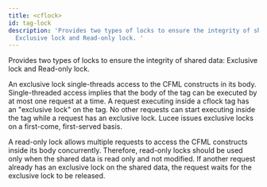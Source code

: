 ```yaml
---
title: <cflock>
id: tag-lock
description: 'Provides two types of locks to ensure the integrity of shared data:
  Exclusive lock and Read-only lock. '
---
```


Provides two types of locks to ensure the integrity of shared data: Exclusive lock and Read-only lock. 

An exclusive lock single-threads access to the CFML constructs in its body. Single-threaded access
  implies that the body of the tag can be executed by at most one request at a time. A request executing
  inside a cflock tag has an "exclusive lock" on the tag. No other requests can start executing inside the
  tag while a request has an exclusive lock. Lucee issues exclusive locks on a first-come, first-served
  basis. 

A read-only lock allows multiple requests to access the CFML constructs inside its body concurrently.
  Therefore, read-only locks should be used only when the shared data is read only and not modified. If another
  request already has an exclusive lock on the shared data, the request waits for the exclusive lock to be
  released.

